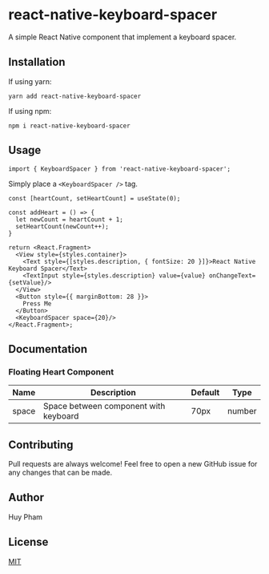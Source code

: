 # react-native-keyboard-spacer

A simple React Native component that implement a keyboard spacer.


## Installation

If using yarn:

```
yarn add react-native-keyboard-spacer
```

If using npm:

```
npm i react-native-keyboard-spacer
```

## Usage

```
import { KeyboardSpacer } from 'react-native-keyboard-spacer';
```

Simply place a `<KeyboardSpacer />` tag.

```
const [heartCount, setHeartCount] = useState(0);

const addHeart = () => {
  let newCount = heartCount + 1;
  setHeartCount(newCount++);
}

return <React.Fragment>
  <View style={styles.container}>
    <Text style={[styles.description, { fontSize: 20 }]}>React Native Keyboard Spacer</Text>
    <TextInput style={styles.description} value={value} onChangeText={setValue}/>
  </View>
  <Button style={{ marginBottom: 28 }}>
    Press Me
  </Button>
  <KeyboardSpacer space={20}/>
</React.Fragment>;
```

## Documentation

### Floating Heart Component
| Name                      | Description                              | Default     | Type    |
|---------------------------|------------------------------------------|-------------|---------|
| space                     | Space between component with keyboard    | 70px        | number  |

## Contributing
Pull requests are always welcome! Feel free to open a new GitHub issue for any changes that can be made.

## Author
Huy Pham

## License
[MIT](./LICENSE)